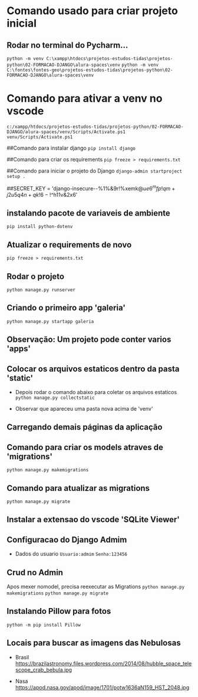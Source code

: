 # Comando usado para criar projeto inicial
## Rodar no terminal do Pycharm...
`python -m venv C:\xampp\htdocs\projetos-estudos-tidas\projetos-python\02-FORMACAO-DJANGO\alura-spaces\venv`
`python -m venv C:\fontes\fontes-geo\projetos-estudos-tidas\projetos-python\02-FORMACAO-DJANGO\alura-spaces\venv`

# Comando para ativar a venv no vscode
`c:/xampp/htdocs/projetos-estudos-tidas/projetos-python/02-FORMACAO-DJANGO/alura-spaces/venv/Scripts/Activate.ps1`
`venv/Scripts/Activate.ps1`

##Comando para instalar django
`pip install django`

##Comando para criar os requirements
`pip freeze > requirements.txt`

##Comando para iniciar o projeto do Django 
`django-admin startproject setup .`

##SECRET_KEY = 'django-insecure--%1%&9r!%xemk$@ue6^mfp!qm+j2u5q4n+qk!6-!$^h11v&2x6'

## instalando pacote de variaveis de ambiente 
`pip install python-dotenv`

## Atualizar o requirements de novo
`pip freeze > requirements.txt`

## Rodar o projeto 
`python manage.py runserver`

## Criando o primeiro app 'galeria'
`python manage.py startapp galeria`

## Observação: Um projeto pode conter varios 'apps'

## Colocar os arquivos estaticos dentro da pasta 'static'
* Depois rodar o comando abaixo para coletar os arquivos estaticos
`python manage.py collectstatic`

* Observar que apareceu uma pasta nova acima de 'venv'

## Carregando demais páginas da aplicação

## Comando para criar os models atraves de 'migrations'
`python manage.py makemigrations`

## Comando para atualizar as migrations
`python manage.py migrate`

## Instalar a extensao do vscode 'SQLite Viewer'

## Configuracao do Django Admim
* Dados do usuario
`Usuario:admim`
`Senha:123456`

## Crud no Admin
Apos mexer nomodel, precisa reexecutar as Migrations
`python manage.py makemigrations`
`python manage.py migrate`

## Instalando Pillow para fotos
`python -m pip install Pillow`

## Locais para buscar as imagens das Nebulosas
* Brasil
https://brazilastronomy.files.wordpress.com/2014/08/hubble_space_telescope_crab_bebula.jpg

* Nasa
https://apod.nasa.gov/apod/image/1701/potw1636aN159_HST_2048.jpg




